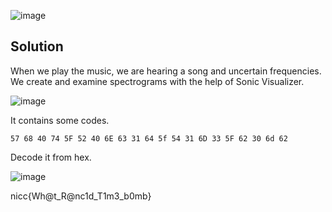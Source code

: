 ![image](https://user-images.githubusercontent.com/88983987/224797599-d0ac3bc4-fa75-4e3f-bc1f-8e74fafc19c9.png)

## Solution

When we play the music, we are hearing a song and uncertain frequencies. We create and examine spectrograms with the help of Sonic Visualizer.

![image](https://user-images.githubusercontent.com/88983987/224797778-80b48bae-d03e-4120-a461-eccc3d16d630.png)

It contains some codes.

`57 68 40 74 5F 52 40 6E 63 31 64 5f 54 31 6D 33 5F 62 30 6d 62`

Decode it from hex.

![image](https://user-images.githubusercontent.com/88983987/224798244-48bda1e7-7db2-4fe9-9d34-50efbfff5250.png)

nicc{Wh@t_R@nc1d_T1m3_b0mb}
